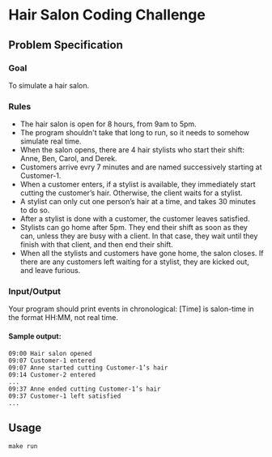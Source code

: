 # Hair Salon Coding Challenge

## Problem Specification

### Goal
To simulate a hair salon. 

### Rules

- The hair salon is open for 8 hours, from 9am to 5pm. 
- The program shouldn't take that long to run, so it needs to somehow simulate real time.
- When the salon opens, there are 4 hair stylists who start their shift: Anne, Ben, Carol, and Derek.
- Customers arrive evry 7 minutes and are named successively starting at Customer-1. 
- When a customer enters, if a stylist is available, they immediately start cutting the customer’s hair. Otherwise, the client waits for a stylist. 
- A stylist can only cut one person’s hair at a time, and takes 30 minutes to do so.
- After a stylist is done with a customer, the customer leaves satisfied. 
- Stylists can go home after 5pm. They end their shift as soon as they can, unless they are busy with a client. In that case, they wait until they finish with that client, and then end their shift. 
- When all the stylists and customers have gone home, the salon closes. If there are any customers left waiting for a stylist, they are kicked out, and leave furious.

### Input/Output
Your program should print events in chronological: [Time] is salon-time in the format HH:MM, not real time.

#### Sample output:

```
09:00 Hair salon opened
09:07 Customer-1 entered
09:07 Anne started cutting Customer-1’s hair
09:14 Customer-2 entered
...
09:37 Anne ended cutting Customer-1’s hair
09:37 Customer-1 left satisfied
...
```
## Usage

```
make run
```

